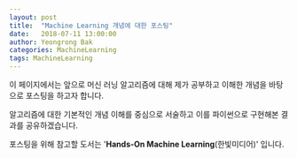```yaml
---
layout: post
title:  "Machine Learning 개념에 대한 포스팅"
date:   2018-07-11 13:00:00
author: Yeongrong Bak
categories: MachineLearning
tags: MachineLearning
---
```


이 페이지에서는 앞으로 머신 러닝 알고리즘에 대해 제가 공부하고 이해한 개념을 바탕으로 포스팅을 하고자 합니다.

알고리즘에 대한 기본적인 개념 이해를 중심으로 서술하고 이를 파이썬으로 구현해본 결과를 공유하겠습니다.

포스팅을 위해 참고할 도서는 '**Hands-On Machine Learning**(한빛미디어)' 입니다.

